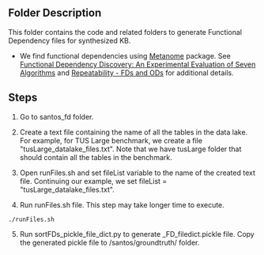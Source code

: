 ## Folder Description

This folder contains the code and related folders to generate Functional Dependency files for synthesized KB.

* We find functional dependencies using [Metanome](https://hpi.de/naumann/projects/data-profiling-and-analytics/metanome-data-profiling.html) package. See [Functional Dependency Discovery: An Experimental Evaluation of Seven Algorithms](https://dl.acm.org/doi/pdf/10.14778/2794367.2794377) and [Repeatability - FDs and ODs](https://hpi.de/naumann/projects/repeatability/data-profiling/fds.html) for additional details.


## Steps

1. Go to santos_fd folder.

2. Create a text file containing the name of all the tables in the data lake. For example, for TUS Large benchmark, we create a file "tusLarge_datalake_files.txt". Note that we have tusLarge folder that should contain all the tables in the benchmark.

3. Open runFiles.sh and set fileList variable to the name of the created text file. Continuing our example, we set fileList = "tusLarge_datalake_files.txt".

4.  Run runFiles.sh file. This step may take longer time to execute.
```
./runFiles.sh
```

5. Run sortFDs_pickle_file_dict.py to generate _FD_filedict.pickle file. Copy the generated pickle file to /santos/groundtruth/ folder.